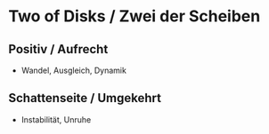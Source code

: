 # Two of Disks / Zwei der Scheiben

## Positiv / Aufrecht

- Wandel, Ausgleich, Dynamik

## Schattenseite / Umgekehrt

- Instabilität, Unruhe
